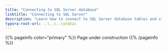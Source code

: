```yaml
---
title: "Connecting to SQL Server database"
linktitle: "Connecting to SQL Server"
description: "Learn how to connect to SQL Server database tables and views"
typora-root-url: ..\..\..\static
---
```


{{% pageinfo color="primary" %}}
Page under construction
{{% /pageinfo %}}
